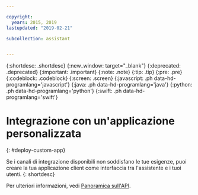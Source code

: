 ```yaml
---

copyright:
  years: 2015, 2019
lastupdated: "2019-02-21"

subcollection: assistant


---
```


{:shortdesc: .shortdesc}
{:new_window: target="_blank"}
{:deprecated: .deprecated}
{:important: .important}
{:note: .note}
{:tip: .tip}
{:pre: .pre}
{:codeblock: .codeblock}
{:screen: .screen}
{:javascript: .ph data-hd-programlang='javascript'}
{:java: .ph data-hd-programlang='java'}
{:python: .ph data-hd-programlang='python'}
{:swift: .ph data-hd-programlang='swift'}

# Integrazione con un'applicazione personalizzata
{: #deploy-custom-app}

Se i canali di integrazione disponibili non soddisfano le tue esigenze, puoi creare la tua applicazione client come interfaccia tra l'assistente e i tuoi utenti.
{: shortdesc}

Per ulteriori informazioni, vedi [Panoramica sull'API](/docs/services/assistant?topic=assistant-api-overview).
